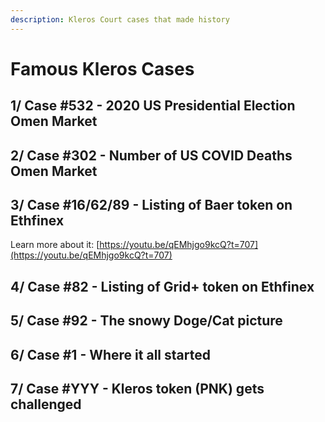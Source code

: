```yaml
---
description: Kleros Court cases that made history
---
```


# Famous Kleros Cases

## 1/ Case \#532 - 2020 US Presidential Election Omen Market

## 2/ Case \#302 - Number of US COVID Deaths Omen Market

## 3/ Case \#16/62/89 - Listing of Baer token on Ethfinex



Learn more about it: [https://youtu.be/qEMhjgo9kcQ?t=707](https://youtu.be/qEMhjgo9kcQ?t=707)

## 4/ Case \#82 - Listing of Grid+ token on Ethfinex

## 5/ Case \#92 - The snowy Doge/Cat picture

## 6/ Case \#1 - Where it all started

## 7/ Case \#YYY - Kleros token \(PNK\) gets challenged

